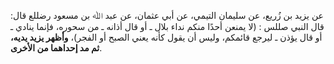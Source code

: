عن يزيد بن زُريع، عن سليمان التيمي، عن أبي عثمان، عن عبد ﷲ بن مسعود رضللع قال: قال النبي صللس : (لا يمنعن أحدًا منكم نداء بلال ـ أو قال أذانه ـ من سحوره، فإنما ينادي ـ أو قال يؤذن ـ ليرجع قائمكم، وليس أن يقول كأنه يعني الصبح أو الفجر)، **وأظهر يزيد يديه، ثم مد إحداهما من الأخرى**.